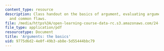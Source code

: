 ```yaml
---
content_type: resource
description: Class handout on the basics of argument, evaluating arguments, argument-forms,
  and common flaws.
file: /media/https%3A/open-learning-course-data-rc.s3.amazonaws.com/24-08j-philosophical-issues-in-brain-science-spring-2009/9775d6d24e0f49b3ab8e5d55444bbc79_MIT24_08JS09_assn08.pdf
file_type: application/pdf
resourcetype: Document
title: 'Arguments: the basics'
uid: 9775d6d2-4e0f-49b3-ab8e-5d55444bbc79
---
```

